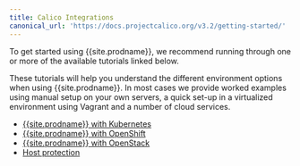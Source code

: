 ```yaml
---
title: Calico Integrations
canonical_url: 'https://docs.projectcalico.org/v3.2/getting-started/'
---
```


To get started using {{site.prodname}}, we recommend running through one or more of the
available tutorials linked below.

These tutorials will help you understand the different environment options when
using {{site.prodname}}.  In most cases we provide worked examples using manual setup on
your own servers, a quick set-up in a virtualized environment using Vagrant and
a number of cloud services.

- [{{site.prodname}} with Kubernetes](kubernetes)
- [{{site.prodname}} with OpenShift](openshift/installation)
- [{{site.prodname}} with OpenStack](openstack)
- [Host protection](bare-metal/bare-metal)
